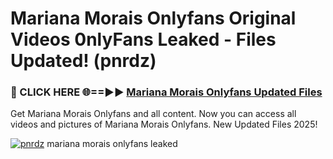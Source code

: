 # Mariana Morais Onlyfans Original Videos 0nlyFans Leaked - Files Updated! (pnrdz)

<h3>🔴 CLICK HERE 🌐==►► <a href="https://tinyurl.com/x26r9saj" rel="nofollow">Mariana Morais Onlyfans Updated Files</a></h3>

Get Mariana Morais Onlyfans and all content. Now you can access all videos and pictures of Mariana Morais Onlyfans. New Updated Files 2025!

[![pnrdz](https://i.imgur.com/LkgZPqh.gif)](https://tinyurl.com/x26r9saj)
mariana morais onlyfans leaked